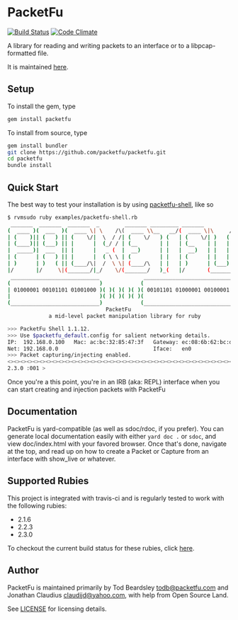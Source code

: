 # PacketFu

[![Build Status](https://secure.travis-ci.org/packetfu/packetfu.png)](http://travis-ci.org/packetfu/packetfu)
[![Code Climate](https://codeclimate.com/github/packetfu/packetfu.png)](https://codeclimate.com/github/packetfu/packetfu)

A library for reading and writing packets to an interface or to a
libpcap-formatted file.

It is maintained [here](https://github.com/packetfu/packetfu).

## Setup

To install the gem, type

```bash
gem install packetfu
```

To install from source, type

```bash
gem install bundler
git clone https://github.com/packetfu/packetfu.git
cd packetfu
bundle install
```

## Quick Start

The best way to test your installation is by using [packetfu-shell](https://github.com/packetfu/packetfu/blob/master/examples/packetfu-shell.rb), like so

```bash
$ rvmsudo ruby examples/packetfu-shell.rb
 _______  _______  _______  _        _______ _________ _______
(  ____ )(  ___  )(  ____ \| \    /\(  ____ \\__   __/(  ____ \|\     /|
| (    )|| (   ) || (    \/|  \  / /| (    \/   ) (   | (    \/| )   ( |
| (____)|| (___) || |      |  (_/ / | (__       | |   | (__    | |   | |
|  _____)|  ___  || |      |   _ (  |  __)      | |   |  __)   | |   | |
| (      | (   ) || |      |  ( \ \ | (         | |   | (      | |   | |
| )      | )   ( || (____/\|  /  \ \| (____/\   | |   | )      | (___) |
|/       |/     \|(_______/|_/    \/(_______/   )_(   |/       (_______)
 ____________________________              ____________________________
(                            )            (                            )
| 01000001 00101101 01001000 )( )( )( )( )( 00101101 01000001 00100001 |
|                            )( )( )( )( )(                            |
(____________________________)            (____________________________)
                               PacketFu
             a mid-level packet manipulation library for ruby

>>> PacketFu Shell 1.1.12.
>>> Use $packetfu_default.config for salient networking details.
IP:  192.168.0.100   Mac: ac:bc:32:85:47:3f   Gateway: ec:08:6b:62:bc:d2
Net: 192.168.0.0                              Iface:   en0
>>> Packet capturing/injecting enabled.
<><><><><><><><><><><><><><><><><><><><><><><><><><><><><><><><><><><><>
2.3.0 :001 >
```

Once you're a this point, you're in an IRB (aka: REPL) interface when you can start creating and injection packets with PacketFu

## Documentation

PacketFu is yard-compatible (as well as sdoc/rdoc, if you prefer). You
can generate local documentation easily with either `yard doc .` or
`sdoc`, and view doc/index.html with your favored browser. Once that's
done, navigate at the top, and read up on how to create a Packet or
Capture from an interface with show_live or whatever.

## Supported Rubies

This project is integrated with travis-ci and is regularly tested to work with the following rubies:

- 2.1.6
- 2.2.3
- 2.3.0

To checkout the current build status for these rubies, click [here](https://travis-ci.org/packetfu/packetfu).

## Author

PacketFu is maintained primarily by Tod Beardsley todb@packetfu.com and
Jonathan Claudius claudijd@yahoo.com, with help from Open Source Land.

See [LICENSE](https://github.com/packetfu/packetfu/blob/master/LICENSE.txt) for licensing details.
